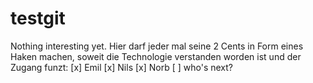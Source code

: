 testgit
=======

Nothing interesting yet.
Hier darf jeder mal seine 2 Cents in Form eines Haken machen,
soweit die Technologie verstanden worden ist und der Zugang funzt:
[x] Emil
[x] Nils
[x] Norb
[ ] who's next?

